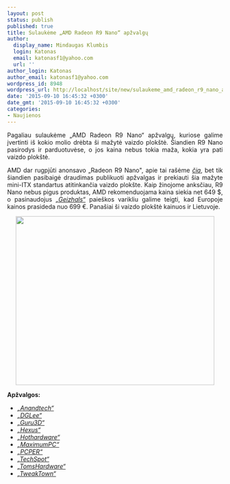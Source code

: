 ```yaml
---
layout: post
status: publish
published: true
title: Sulaukėme „AMD Radeon R9 Nano“ apžvalgų
author:
  display_name: Mindaugas Klumbis
  login: Katonas
  email: katonasf1@yahoo.com
  url: ''
author_login: Katonas
author_email: katonasf1@yahoo.com
wordpress_id: 8948
wordpress_url: http://localhost/site/new/sulaukeme_amd_radeon_r9_nano_apzvalgu/
date: '2015-09-10 16:45:32 +0300'
date_gmt: '2015-09-10 16:45:32 +0300'
categories:
- Naujienos
---
```

<p style="text-align: justify;">
	Pagaliau sulaukėme &bdquo;AMD Radeon R9 Nano&ldquo; apžvalgų, kuriose galime įvertinti i&scaron; kokio molio drėbta &scaron;i mažytė vaizdo plok&scaron;tė. &Scaron;iandien R9 Nano pasirodys ir parduotuvėse, o jos kaina nebus tokia maža, kokia yra pati vaizdo plok&scaron;tė.</p>
<p style="text-align: justify;">
	AMD dar rugpjūti anonsavo &bdquo;Radeon R9 Nano&quot;, apie tai ra&scaron;ėme <em><a href="http://www.technews.lt/tekstas/amd_isleidzia_radeon_r9_nano.html;;">čia</a></em>, bet tik &scaron;iandien pasibaigė draudimas publikuoti apžvalgas ir prekiauti &scaron;ia mažyte mini-ITX standartus atitinkančia vaizdo plok&scaron;te. Kaip žinojome anksčiau, R9 Nano nebus pigus produktas, AMD rekomenduojama kaina siekia net 649 $, o pasinaudojus <em><a href="https://geizhals.eu/?fs=r9+nano&amp;in=">&bdquo;Geizhals&ldquo;</a></em> paie&scaron;kos varikliu galime teigti, kad Europoje kainos prasideda nuo 699 &euro;. Pana&scaron;iai &scaron;i vaizdo plok&scaron;tė kainuos ir Lietuvoje.</p>
<p style="text-align: center;">
	<a href="http://technews.lt/userfiles/r9 nano specs official.PNG"><img alt="" src="http://technews.lt/userfiles/r9 nano specs official.PNG" style="width: 464px; height: 394px;" /></a></p>
<p>
	<strong>Apžvalgos:</strong></p>
<ul>
<li>
		<em><a href="http://www.anandtech.com/show/9621/the-amd-radeon-r9-nano-review">&bdquo;Anandtech&ldquo; </a></em></li>
<li>
		<em><a href="http://iyd.kr/770">&bdquo;DGLee&ldquo; </a></em></li>
<li>
		<em><a href="http://www.guru3d.com/articles_pages/amd_radeon_r9_nano_review,1.html">&bdquo;Guru3D&ldquo; </a></em></li>
<li>
		<em><a href="http://hexus.net/tech/reviews/graphics/86042-amd-radeon-r9-nano/">&bdquo;Hexus&ldquo; </a></em></li>
<li>
		<em><a href="http://hothardware.com/reviews/amd-radeon-r9-nano-review">&bdquo;Hothardware&ldquo; </a></em></li>
<li>
		<em><a href="http://www.maximumpc.com/amd-r9-nano-review/">&bdquo;MaximumPC&ldquo; </a></em></li>
<li>
		<em><a href="http://www.pcper.com/reviews/Graphics-Cards/AMD-Radeon-R9-Nano-Review">&bdquo;PCPER&ldquo;</a></em></li>
<li>
		<em><a href="http://www.techspot.com/review/1061-amd-radeon-r9-nano/">&bdquo;TechSpot&ldquo; </a></em></li>
<li>
		<em><a href="http://www.tomshardware.com/reviews/amd-radeon-r9-nano,4285.html">&bdquo;TomsHardware&ldquo; </a></em></li>
<li>
		<em><a href="http://www.tweaktown.com/reviews/7335/amd-radeon-r9-nano-video-card-review-fury-dead/index.html">&bdquo;TweakTown&ldquo; </a></em></li>
</ul>
